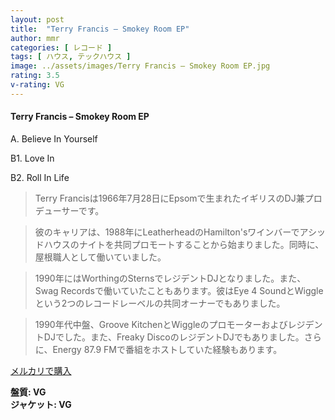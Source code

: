 ```yaml
---
layout: post
title:  "Terry Francis – Smokey Room EP"
author: mmr
categories: [ レコード ]
tags: [ ハウス, テックハウス ]
image: ../assets/images/Terry Francis – Smokey Room EP.jpg
rating: 3.5
v-rating: VG
---
```


#### Terry Francis – Smokey Room EP

A. Believe In Yourself

B1. Love In

B2. Roll In Life

> Terry Francisは1966年7月28日にEpsomで生まれたイギリスのDJ兼プロデューサーです。

> 彼のキャリアは、1988年にLeatherheadのHamilton'sワインバーでアシッドハウスのナイトを共同プロモートすることから始まりました。同時に、屋根職人として働いていました。

> 1990年にはWorthingのSternsでレジデントDJとなりました。また、Swag Recordsで働いていたこともあります。彼はEye 4 SoundとWiggleという2つのレコードレーベルの共同オーナーでもありました。

> 1990年代中盤、Groove KitchenとWiggleのプロモーターおよびレジデントDJでした。また、Freaky DiscoのレジデントDJでもありました。さらに、Energy 87.9 FMで番組をホストしていた経験もあります。


[メルカリで購入](https://jp.mercari.com/item/m15247506715)

<div class="mt-4 mb-4 d-flex align-items-center">
<strong class="mr-1">盤質: VG</strong>
</div>
<div class="mt-4 mb-4 d-flex align-items-center">
<strong class="mr-1">ジャケット: VG</strong>
</div>
